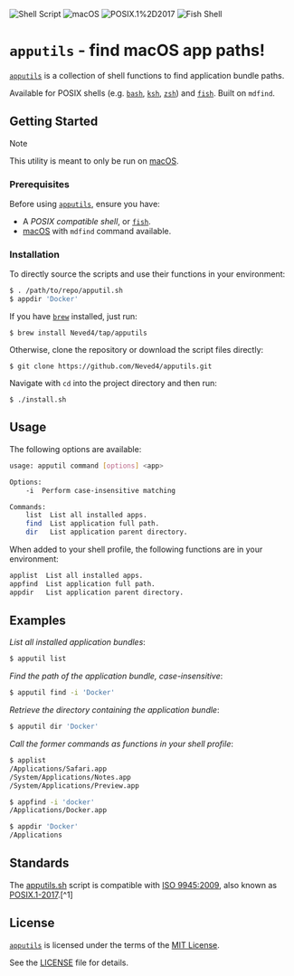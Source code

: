 ![Shell Script](https://img.shields.io/badge/Shell_Script-4EAA25?logo=gnubash&logoColor=fff&style=flat)
![macOS](https://img.shields.io/badge/macOS-000000?style=flat&logo=apple&logoColor=fff)
![POSIX.1%2D2017](https://img.shields.io/badge/POSIX.1&#8209;2017-00629B?logo=ieee&logoColor=fff&style=flat)
![Fish Shell](https://img.shields.io/badge/fish%20shell-34C534?logo=fishshell&logoColor=fff&style=flat)

# `apputils` - find macOS app paths!

[`apputils`] is a collection of shell functions to find application bundle
paths.

Available for POSIX shells (e.g. [`bash`], [`ksh`], [`zsh`]) and [`fish`].
Built on `mdfind`.

## Getting Started

> [!NOTE]  
> This utility is meant to only be run on [macOS].

### Prerequisites

Before using [`apputils`], ensure you have:

- A _POSIX compatible shell_, or [`fish`].
- [macOS] with `mdfind` command available.

### Installation

To directly source the scripts and use their functions in your environment:
```sh
$ . /path/to/repo/apputil.sh
$ appdir 'Docker'
```

If you have [`brew`] installed, just run:
```console
$ brew install Neved4/tap/apputils
```

Otherwise, clone the repository or download the script files directly:
```console
$ git clone https://github.com/Neved4/apputils.git
```

Navigate with `cd` into the project directory and then run:
```console
$ ./install.sh
```

## Usage

The following options are available:
```sh
usage: apputil command [options] <app>

Options:
    -i  Perform case-insensitive matching

Commands:
    list  List all installed apps.
    find  List application full path.
    dir   List application parent directory.
```

When added to your shell profile, the following functions are in your
environment:
```sh
applist  List all installed apps.
appfind  List application full path.
appdir   List application parent directory.
```

## Examples

_List all installed application bundles_:
```sh
$ apputil list
```

_Find the path of the application bundle, case-insensitive_:
```sh
$ apputil find -i 'Docker'
```

_Retrieve the directory containing the application bundle_:
```sh
$ apputil dir 'Docker'
```

_Call the former commands as functions in your shell profile_:
```sh
$ applist
/Applications/Safari.app
/System/Applications/Notes.app
/System/Applications/Preview.app

$ appfind -i 'docker'
/Applications/Docker.app

$ appdir 'Docker'
/Applications
```

## Standards

The [apputils.sh](apputils.sh) script is compatible with [ISO
9945:2009][POSIX.1-2017], also known as [POSIX.1-2017].[^1]

## License

[`apputils`] is licensed under the terms of the [MIT License].
   
See the [LICENSE](LICENSE) file for details.

[^3]: _IEEE Std 1003.1-2017: Standard for Information Technology — Portable_
      _Operating System Interface (POSIX®)_, ISO/IEC/IEEE 9945:2009/COR
      2:2017. URL: https://pubs.opengroup.org/onlinepubs/9699919799/

[`apputils`]: https://github.com/Neved4/apputils
[`bash`]: https://www.gnu.org/software/bash/
[`brew`]: https://brew.sh/
[`fish`]: https://fishshell.com/
[`ksh`]: http://kornshell.com/
[`zsh`]: https://www.zsh.org/
[macOS]: https://www.apple.com/macos/
[MIT License]: https://opensource.org/license/mit/
[POSIX.1-2017]: https://pubs.opengroup.org/onlinepubs/9699919799/
